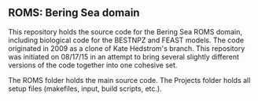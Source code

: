 ## ROMS: Bering Sea domain

This repository holds the source code for the Bering Sea ROMS domain, including biological code for the BESTNPZ and FEAST models.  The code originated in 2009 as a clone of Kate Hedstrom's branch.  This repository was initiated on 08/17/15 in an attempt to bring several slightly different versions of the code together into one cohesive set.

The ROMS folder holds the main source code.  The Projects folder holds all setup files (makefiles, input, build scripts, etc.).

